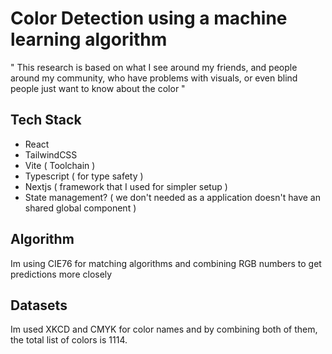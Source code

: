 # Color Detection using a machine learning algorithm

" This research is based on what I see around my friends, and people around my community, who have problems with visuals, or even blind people just want to know about the color "

## Tech Stack

- React 
- TailwindCSS
- Vite ( Toolchain )
- Typescript ( for type safety )
- Nextjs ( framework that I used for simpler setup )
- State management? ( we don't needed as a application doesn't have an shared global component )

## Algorithm

Im using CIE76 for matching algorithms and combining RGB numbers to get predictions more closely

## Datasets

Im used XKCD and CMYK for color names and by combining both of them, the total list of colors is 1114.
